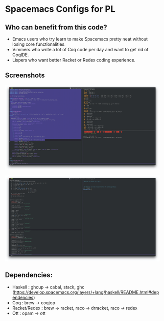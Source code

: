 # Spacemacs Configs for PL

## Who can benefit from this code?

* Emacs users who try learn to make Spacemacs pretty neat without losing core functionalities.
* Vimmers who write a lot of Coq code per day and want to get rid of CoqIDE.
* Lispers who want better Racket or Redex coding experience.

## Screenshots

![Coq Proof Assistant](imgs/coq.png)

![PLT Redex](imgs/redex.png)

## Dependencies:

- Haskell : ghcup -> cabal, stack, ghc (https://develop.spacemacs.org/layers/+lang/haskell/README.html#dependencies)
- Coq : brew -> coqtop
- Racket/Redex : brew -> racket, raco -> drracket, raco -> redex
- Ott : opam -> ott
